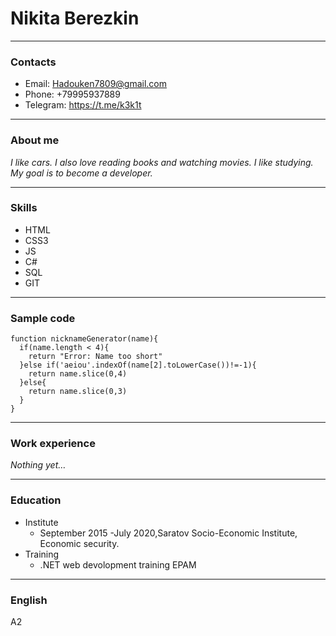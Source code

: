 # Nikita Berezkin
___
### Contacts
* Email: Hadouken7809@gmail.com
* Phone: +79995937889
* Telegram: https://t.me/k3k1t

___
### About me
_I like cars. I also love reading books and watching movies. I like studying. My goal is to become a developer._

___

### Skills
 * HTML
 * CSS3
 * JS
 * C#
 * SQL
 * GIT

___
### Sample code

```
function nicknameGenerator(name){
  if(name.length < 4){
    return "Error: Name too short"
  }else if('aeiou'.indexOf(name[2].toLowerCase())!=-1){
    return name.slice(0,4)
  }else{
    return name.slice(0,3)
  }
}
```
___
### Work experience
 _Nothing yet…_
___

### Education
* Institute
    * September 2015 -July 2020,Saratov Socio-Economic     Institute, Economic security.
* Training
    * .NET web devolopment training EPAM

___
### English
A2
